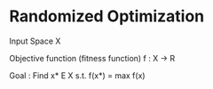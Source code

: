 # Randomized Optimization

Input Space X

Objective function \(fitness function\) f : X -&gt; R

Goal : Find x\* E X s.t. f\(x\*\) = max f\(x\)

